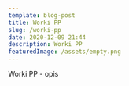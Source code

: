 ```yaml
---
template: blog-post
title: Worki PP
slug: /worki-pp
date: 2020-12-09 21:44
description: Worki PP
featuredImage: /assets/empty.png
---
```

Worki PP - opis